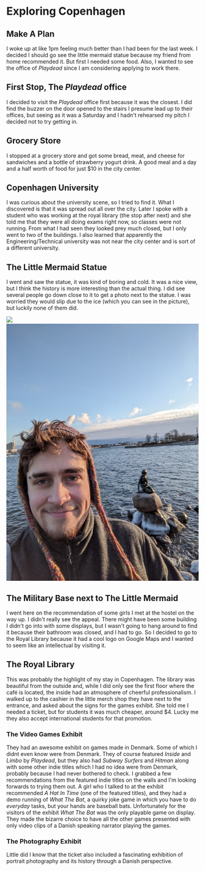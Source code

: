 # Exploring Copenhagen
## Make A Plan
I woke up at like 1pm feeling much better than I had been for the last week. I decided I should go see the little mermaid statue because my friend from home recommended it. But first I needed some food. Also, I wanted to see the office of *Playdead* since I am considering applying to work there.
## First Stop, The *Playdead* office
I decided to visit the *Playdead* office first because it was the closest. I did find the buzzer on the door opened to the stairs I presume lead up to their offices, but seeing as it was a Saturday and I hadn't rehearsed my pitch I decided not to try getting in.
## Grocery Store
I stopped at a grocery store and got some bread, meat, and cheese for sandwiches and a bottle of strawberry yogurt drink. A good meal and a day and a half worth of food for just $10 in the city center.
## Copenhagen University
I was curious about the university scene, so I tried to find it. What I discovered is that it was spread out all over the city. Later I spoke with a student who was working at the royal library (the stop after next) and she told me that they were all doing exams right now, so classes were not running. From what I had seen they looked prey much closed, but I only went to two of the buildings. I also learned that apparently the Engineering/Technical university was not near the city center and is sort of a different university.
## The Little Mermaid Statue
I went and saw the statue, it was kind of boring and cold. It was a nice view, but I think the history is more interesting than the actual thing. I did see several people go down close to it to get a photo next to the statue. I was worried they would slip due to the ice (which you can see in the picture), but luckily none of them did.

<img src="img/littlemermaid.jpg" />
<img src="img/selfiewithlittlemermaid.jpg" />

## The Military Base next to The Little Mermaid
I went here on the recommendation of some girls I met at the hostel on the way up. I didn't really see the appeal. There might have been some building I didn't go into with some displays, but I wasn't going to hang around to find it because their bathroom was closed, and I had to go. So I decided to go to the Royal Library because it had a cool logo on Google Maps and I wanted to seem like an intellectual by visiting it. 
## The Royal Library
This was probably the highlight of my stay in Copenhagen. The library was beautiful from the outside and, while I did only see the first floor where the café is located, the inside had an atmosphere of cheerful professionalism. I walked up to the cashier in the little merch shop they have next to the entrance, and asked about the signs for the games exhibit. She told me I needed a ticket, but for students it was much cheaper, around $4. Lucky me they also accept international students for that promotion.
### The Video Games Exhibit
They had an awesome exhibit on games made in Denmark. Some of which I didnt even know were from Denmark. They of course featured *Inside* and *Limbo* by *Playdead*, but they also had *Subway Surfers* and *Hitman* along with some other indie titles which I had no idea were from Denmark, probably because I had never bothered to check. I grabbed a few recommendations from the featured indie titles on the walls and I'm looking forwards to trying them out. A girl who I talked to at the exhibit recommended *A Hat In Time* (one of the featured titles), and they had a demo running of *What The Bat*, a quirky joke game in which you have to do *everyday* tasks, but your hands are baseball bats. Unfortunately for the visitors of the exhibit *What The Bat* was the only playable game on display. They made the bizarre choice to have all the other games presented with only video clips of a Danish speaking narrator playing the games.
### The Photography Exhibit
Little did I know that the ticket also included a fascinating exhibition of portrait photography and its history through a Danish perspective.